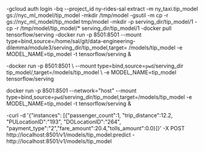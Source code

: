 -gcloud auth login
-bq --project_id ny-rides-sal extract -m ny_taxi.tip_model gs://nyc_ml_model/tip_model
-mkdir /tmp/model
-gsutil -m cp -r gs://nyc_ml_model/tip_model tmp/model
-mkdir -p serving_dir/tip_model/1
-cp -r /tmp/model/tip_model/* serving_dir/tip_model/1
-docker pull tensorflow/serving
-docker run -p 8501:8501 --mount type=bind,source=/home/sal/git/data-engineering-dilemma/module3/serving_dir/tip_model,target= /models/tip_model -e MODEL_NAME=tip_model -t tensorflow/serving &

-docker run -p 8501:8501 \ --mount type=bind,source=`pwd`/serving_dir tip_model/,target=/models/tip_model \ -e MODEL_NAME=tip_model tensorflow/serving

docker run -p 8501:8501 --network="host" --mount type=bind,source=`pwd`/serving_dir/tip_model,target=/models/tip_model -e MODEL_NAME=tip_model -t tensorflow/serving &

-curl -d '{"instances": [{"passenger_count":1, "trip_distance":12.2, "PULocationID":"193", "DOLocationID":"264", "payment_type":"2","fare_amount":20.4,"tolls_amount":0.0}]}' -X POST http://localhost:8501/v1/models/tip_model:predict
-http://localhost:8501/v1/models/tip_model